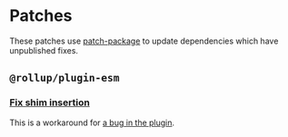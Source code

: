 # Patches

These patches use [patch-package](https://github.com/ds300/patch-package) to update dependencies which have unpublished fixes.

## `@rollup/plugin-esm`

### [Fix shim insertion](./@rollup+plugin-esm-shim+0.1.4+001+fix-shim-insertion.patch)

This is a workaround for [a bug in the plugin](https://github.com/rollup/plugins/issues/1709).

